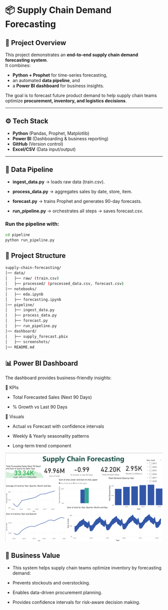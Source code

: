 # 📦 Supply Chain Demand Forecasting

## 📌 Project Overview  
This project demonstrates an **end-to-end supply chain demand forecasting system**.  
It combines:  
- **Python + Prophet** for time-series forecasting,  
- an automated **data pipeline**, and  
- a **Power BI dashboard** for business insights.  

The goal is to forecast future product demand to help supply chain teams optimize **procurement, inventory, and logistics decisions**.  

---

## ⚙️ Tech Stack  
- **Python** (Pandas, Prophet, Matplotlib)  
- **Power BI** (Dashboarding & business reporting)  
- **GitHub** (Version control)  
- **Excel/CSV** (Data input/output)  

---
## 🔄 Data Pipeline

- **ingest_data.py** → loads raw data (train.csv).

- **process_data.py** → aggregates sales by date, store, item.

- **forecast.py** → trains Prophet and generates 90-day forecasts.

- **run_pipeline.py** → orchestrates all steps → saves forecast.csv.

### Run the pipeline with:
```bash
cd pipeline
python run_pipeline.py
```
## 📂 Project Structure  
```bash
supply-chain-forecasting/
│── data/
│   ├── raw/ (train.csv)
│   ├── processed/ (processed_data.csv, forecast.csv)
│── notebooks/
│   ├── eda.ipynb
│   ├── forecasting.ipynb
│── pipeline/
│   ├── ingest_data.py
│   ├── process_data.py
│   ├── forecast.py
│   ├── run_pipeline.py
│── dashboard/
│   ├── supply_forecast.pbix
│   ├── screenshots/
│── README.md
```
## 📊 Power BI Dashboard
The dashboard provides business-friendly insights:

🔹 KPIs

- Total Forecasted Sales (Next 90 Days)

- % Growth vs Last 90 Days

🔹 Visuals

- Actual vs Forecast with confidence intervals

- Weekly & Yearly seasonality patterns

- Long-term trend component

![Dashboard Preview](dashboard/image.png)

## 🎯 Business Value

- This system helps supply chain teams optimize inventory by forecasting demand:

- Prevents stockouts and overstocking.

- Enables data-driven procurement planning.

- Provides confidence intervals for risk-aware decision making.
